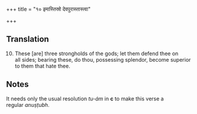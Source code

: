 +++
title = "१० इमास्तिस्रो देवपुरास्तास्त्वा"

+++
## Translation
10. These \[are\] three strongholds of the gods; let them defend thee on  
all sides; bearing these, do thou, possessing splendor, become superior  
to them that hate thee.

## Notes
It needs only the usual resolution *tu-ám* in **c** to make this verse a  
regular *anuṣṭubh*.
